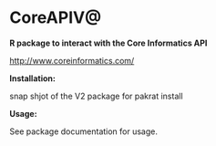 # CoreAPIV@
**R package to interact with the Core Informatics API** 

http://www.coreinformatics.com/


**Installation:**

snap shjot of the V2 package for pakrat install


**Usage:**


See package documentation for usage. 
